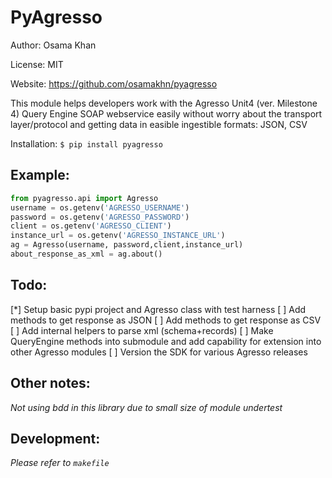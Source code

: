 PyAgresso
===================

Author: Osama Khan

License: MIT

Website: https://github.com/osamakhn/pyagresso


This module helps developers work with the Agresso Unit4 (ver. Milestone 4) Query Engine
SOAP webservice easily without worry about the transport layer/protocol and getting data in easible
ingestible formats: JSON, CSV

Installation:
`$ pip install pyagresso`

## Example:

```python
from pyagresso.api import Agresso
username = os.getenv('AGRESSO_USERNAME')
password = os.getenv('AGRESSO_PASSWORD')
client = os.getenv('AGRESSO_CLIENT')
instance_url = os.getenv('AGRESSO_INSTANCE_URL')
ag = Agresso(username, password,client,instance_url)
about_response_as_xml = ag.about()
```

## Todo:
[*] Setup basic pypi project and Agresso class with test harness
[ ] Add methods to get response as JSON
[ ] Add methods to get response as CSV
[ ] Add internal helpers to parse xml (schema+records)
[ ] Make QueryEngine methods into submodule and add capability for extension into other Agresso modules
[ ] Version the SDK for various Agresso releases

## Other notes: 
_Not using bdd in this library due to small size of module undertest_

## Development:
_Please refer to `makefile`_